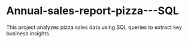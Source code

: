 # Annual-sales-report-pizza---SQL
This project analyzes pizza sales data using SQL queries to extract key business insights.
